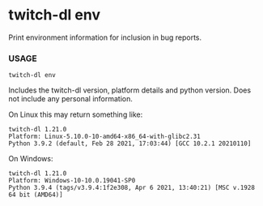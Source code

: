 <!-- ------------------- generated docs start ------------------- -->
# twitch-dl env

Print environment information for inclusion in bug reports.

### USAGE

```
twitch-dl env 
```

<!-- ------------------- generated docs end ------------------- -->

Includes the twitch-dl version, platform details and python version. Does not
include any personal information.

On Linux this may return something like:

```
twitch-dl 1.21.0
Platform: Linux-5.10.0-10-amd64-x86_64-with-glibc2.31
Python 3.9.2 (default, Feb 28 2021, 17:03:44) [GCC 10.2.1 20210110]
```

On Windows:

```
twitch-dl 1.21.0
Platform: Windows-10-10.0.19041-SP0
Python 3.9.4 (tags/v3.9.4:1f2e308, Apr 6 2021, 13:40:21) [MSC v.1928 64 bit (AMD64)]
```